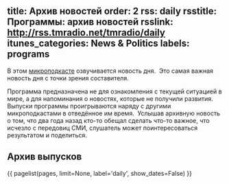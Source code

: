 title: Архив новостей
order: 2
rss: daily
rsstitle: Программы: архив новостей
rsslink: http://rss.tmradio.net/tmradio/daily
itunes_categories: News & Politics
labels: programs
---
В этом [микроподкасте](programs/mcast/) озвучивается новость дня.  Это самая
важная новость дня с точки зрения составителя.

Программа предназначена не для ознакомления с текущей ситуацией в мире, а для
напоминания о новостях, которые не получили развития.  Выпуски программы
проигрываются наряду с другими микроподкастами в отведённое им время.  Услышав
архивную новость о том, что два года назад кто-то обещал сделать что-то важное,
что исчезло с передовиц СМИ, слушатель может поинтересоваться результатом и
поделиться.


## Архив выпусков

{{ pagelist(pages, limit=None, label='daily', show_dates=False) }}
